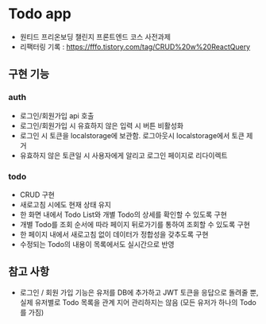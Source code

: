 # Todo app

- 원티드 프리온보딩 챌린지 프론트엔드 코스 사전과제
- 리팩터링 기록 : https://fffo.tistory.com/tag/CRUD%20w%20ReactQuery

## 구현 기능

### auth

- 로그인/회원가입 api 호출
- 로그인/회원가입 시 유효하지 않은 입력 시 버튼 비활성화
- 로그인 시 토큰을 localstorage에 보관함. 로그아웃시 localstorage에서 토큰 제거
- 유효하지 않은 토큰일 시 사용자에게 알리고 로그인 페이지로 리다이렉트

### todo

- CRUD 구현
- 새로고침 시에도 현재 상태 유지
- 한 화면 내에서 Todo List와 개별 Todo의 상세를 확인할 수 있도록 구현
- 개별 Todo를 조회 순서에 따라 페이지 뒤로가기를 통하여 조회할 수 있도록 구현
- 한 페이지 내에서 새로고침 없이 데이터가 정합성을 갖추도록 구현
- 수정되는 Todo의 내용이 목록에서도 실시간으로 반영

## 참고 사항

- 로그인 / 회원 가입 기능은 유저를 DB에 추가하고 JWT 토큰을 응답으로 돌려줄 뿐, 실제 유저별로 Todo 목록을 관계 지어 관리하지는 않음 (모든 유저가 하나의 Todo를 가짐)
